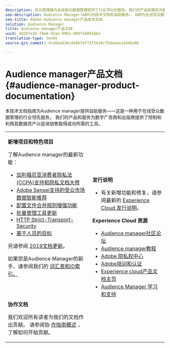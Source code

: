 ```yaml
---
description: 受众管理器为在线受众数据管理提供了行业顶尖的服务。我们的产品和服务为数字广告商和出版商提供了控制和利用其数据资产以促进销售取得成功所需的工具。
seo-description: Audience Manager(AAM)的技术文档和自助服务。 AAM为在线受众数据管理提供行业领先的服务，并为数字广告商和出版商提供他们需要的工具来控制和利用其数据资产，从而帮助推动销售成功。
seo-title: Adobe Audience manager产品技术文档
solution: Audience Manager
title: Audience manager产品文档
uuid: 48267e3b-70e6-42ae-99b1-884f4d0916be
translation-type: tm+mt
source-git-commit: 4cebba536cd44b7ef72f5b16cf5deeeea3445e0b

---
```



# Audience manager产品文档 {#audience-manager-product-documentation}

本技术文档指南为Audience manager提供自助服务——这是一种用于在线受众数据管理的行业领先服务。 我们的产品和服务为数字广告商和出版商提供了控制和利用其数据资产以促进销售取得成功所需的工具。

<table id="table_5E612F746A704FE095B809A013EE977F" class="simpletable"> 
 <tbody> 
  <tr> 
   <td colname="col1"> <p> <b>新增项目和特色项目</b> </p> <p>了解Audience manager的最新功能：</p> <p> 
     <ul id="ul_47C012F6AB3E4B73BA357027F4D15369">
     <li><a href="overview/data-security-and-privacy/data-privacy.md">加利福尼亚消费者隐私法(CCPA)支持和隐私文档大修</a></li>
     <li><a href="features/segments/trait-recommendations.md">Adobe Sensei支持的受众市场数据智能推荐</a></li>
    <li><a href="features/profile-merge-rules/merge-rules-overview.md">配置文件合并规则增强功能</a></li>
    <li><a href="reference/bulk-management-tools/bulk-management-intro.md">批量管理工具更新</a></li>
     <li><a href="overview/data-security-and-privacy/data-security.md#hsts">HTTP Strict-Transport-Security</a></li>
     <li><a href="features/destinations/people-based-destinations-overview.md">基于人员的目标</a> </li>
     </ul> </p> <p>另请参阅 <a href="docs-updates/docs-2019.md"> 2019文档更新</a>。 </p> 
     <p>如果您是Audience Manager的新手，请参阅我们的 <a href="reference/aam-glossary.md"> 词汇</a><a href= "reference/ids-in-aam.md">表和ID索引。</a></p>
     <br> 
     <p> <b>协作文档</b> </p>
     <p>我们欢迎所有读者为我们的文档作出贡献。 请参阅协 <a href="https://docs.adobe.com/content/help/en/contributor/contributor-guide/introduction.html">作指南概述</a> ，了解如何开始贡献。</p>
    </td>
   <td colname="col2"> <p> <b>发行说明</b> </p> <p> 
     <ul id="ul_713F3E9DF0F84FE5981AC63D05948864"> 
      <li id="li_09C1CD15823E4AD7856CE40BE848E03F">有关新增功能和修复，请参阅最新的 <a href="https://docs.adobe.com/content/help/en/release-notes/experience-cloud/current.html" format="https" scope="external">Experience Cloud 发行说明</a>。 </li> 
     </ul> </p> <p> <b>Experience Cloud 资源</b> </p> <p> 
     <ul id="ul_E30EC96BDC624B5591F0470D430B7F41"> 
      <li id="li_F3A5CCFAE0F247CEB41A03CA8E03106B"><a href="https://forums.adobe.com/community/experience-cloud/analytics-cloud/audience-manager" format="https" scope="external"> Audience manager社区论坛</a> </li>
      <li><a href="https://docs.adobe.com/content/help/en/audience-manager-learn/tutorials/overview.html" format="http" scope="external"> Audience manager教程</a> </li> 
      <li id="li_1737D63307024F26B1F967621613A5AC"><a href="https://www.adobe.com/privacy.html" format="http" scope="external"> Adobe 隐私权中心</a> </li>  
      <li id="li_1938F7044F544481A6CC0F45CC22B80A"> <a href="https://helpx.adobe.com/learning.html?promoid=KAUDK" scope="external" format="http"> Adobe培训和认证</a> </li> 
      <li id="li_C71459E0D1464C05B8B9387C43541F17"> <a href="https://helpx.adobe.com/support/experience-cloud.html" scope="external" format="https">Experience cloud产品文档主页</a> </li> 
      <li id="li_0DB1997FEB87484EBC07E03FD40AA39F"><a href="https://helpx.adobe.com/support/audience-manager.html" format="https" scope="external">Audience Manager 学习和支持</a> </li> 
     </ul> </p> </td>
  </tr> 
 </tbody> 
</table>

<!--

| | |
|-|-|
|**New and Featured Items** <br>&nbsp; Hover over each title to read a brief description. <br>&nbsp; <ul><li>Instant Cross-Device Suppression</li><li>Audience Optimization for Publishers</li><li>Import DFP Data Files Into Audience Manager</li><li>General Data Protection Regulation (GDPR)</li><li>TLS 1.0 Deprecation</li> <li>DCS API Methods</li></ul> <br>&nbsp;See also, 2019 Documentation Updates.|**Release Notes** <ul><li>See the latest Experience Cloud Release Notes for new features and fixes.</li> <li>See the  previous release notes for older announcements. </li> <br>&nbsp;**Experience Cloud Resources** <ul><li>Audience Manager Community Forums</li> <li>Adobe Privacy Center</li> <li>Adobe Training and Tutorials</li> <li>Product Documentation Home </li> <li>Audience Manager Learn & Support</li></ul>|

-->
